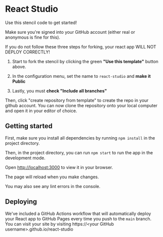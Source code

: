 # React Studio

Use this stencil code to get started!

Make sure you're signed into your GitHub account (either real or anonymous is fine for this).

If you do not follow these three steps for forking, your react app WILL NOT DEPLOY CORRECTLY!

1) Start to fork the stencil by clicking the green **"Use this template"** button above.

2) In the configuration menu, set the name to `react-studio` and **make it Public**

3) Lastly, you must **check "Include all branches"**

Then, click "create repository from template" to create the repo in your github account. You can now clone the repository onto your local computer and open it in your editor of choice.

## Getting started

First, make sure you install all dependencies by running `npm install` in the project directory.

Then, in the project directory, you can run `npm start` to run the app in the development mode.

Open [http://localhost:3000](http://localhost:3000) to view it in your browser.

The page will reload when you make changes.

You may also see any lint errors in the console.

## Deploying

We've included a GitHub Actions workflow that will automatically deploy your React app to GitHub Pages every time you push to the `main` branch. You can visit your site by visiting https://\<your GitHub username\>.github.io/react-studio
